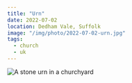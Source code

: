 ```yaml
---
title: "Urn"
date: 2022-07-02
location: Dedham Vale, Suffolk
image: "/img/photo/2022-07-02-urn.jpg"
tags:
  - church
  - uk
---
```


![A stone urn in a churchyard](/img/photo/2022-07-02-urn.jpg)
